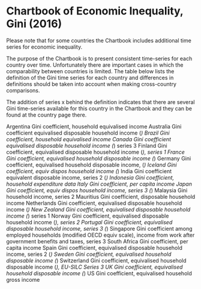 # Chartbook of Economic Inequality, Gini (2016)

Please note that for some countries the Chartbook includes additional time series for economic inequality.

The purpose of the Chartbook is to present consistent time-series for each country over time. Unfortunately there are important cases in which the comparability between countries is limited. The table below lists the definition of the Gini time series for each country and differences in definitions should be taken into account when making cross-country comparisons.

The addition of series x behind the definition indicates that there are several Gini time-series available for this country in the Chartbook and they can be found at the country page there.

 

Argentina Gini coefficient, household equivalised income
Australia Gini coefficient equivalised disposable household income (*)
Brazil Gini coefficient, household equivalised income
Canada Gini coefficient equivalised disposable household income (*) series 3
Finland Gini coefficient, equivalised disposable household income (*), series 1
France Gini coefficient, equivalised household disposable income (*)
Germany Gini coefficient, equivalised household disposable income, (*)
Iceland Gini coefficient, equiv dispos household income (*)
India Gini coefficient equivalent disposable income, series 2 (*)
Indonesia Gini coefficient, household expenditure data
Italy Gini coefficient, per capita income 
Japan Gini coefficient,  equiv dispos household income, series 3 (*)
Malaysia Gini household income, series 2
Mauritius Gini coefficient, disposable household income
Netherlands Gini coefficient, equivalised disposable household income (*)
New Zealand Gini coefficient, equivalised disposable household income (*) series 1
Norway Gini coefficient, equivalised disposable household income (*), series 2
Portugal Gini coefficient, equivalised disposable household income, series 3 (*)
Singapore Gini coefficient among employed households (modified OECD equiv scale), income from work after government benefits and taxes, series 3
South Africa Gini coefficient, per capita income
Spain Gini coefficient, equivalised disposable household income, series 2 (*)
Sweden Gini coefficient, equivalised household disposable income (*)
Switzerland Gini coefficient, equivalised household disposable income (*), EU-SILC Series 3
UK Gini coefficient, equivalised household disposable income (*)
US Gini coefficient, equivalised household gross income